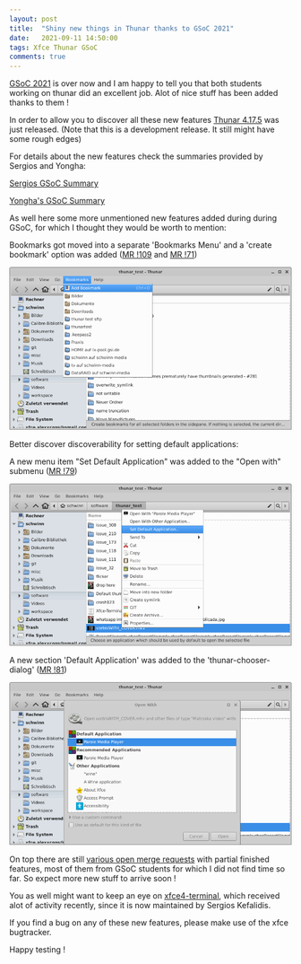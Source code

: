 ```yaml
---
layout: post
title:  "Shiny new things in Thunar thanks to GSoC 2021"
date:   2021-09-11 14:50:00
tags: Xfce Thunar GSoC
comments: true
---
```


[GSoC 2021](https://summerofcode.withgoogle.com) is over now and I am happy to tell you that both students working on thunar did an excellent job. Alot of nice stuff has been added thanks to them !

In order to allow you to discover all these new features [Thunar 4.17.5](https://gitlab.xfce.org/xfce/thunar/-/tags/thunar-4.17.5) was just released.
(Note that this is a development release. It still might have some rough edges)

For details about the new features check the summaries provided by Sergios and Yongha:

[Sergios GSoC Summary](http://users.uoa.gr/~sdi1800073/sources/xfce_blog05.html)

[Yongha's GSoC Summary](https://dev.ikx.kr/GSOC-6th/)

As well here some more unmentioned new features added during during GSoC, for which I thought they would be worth to mention:

Bookmarks got moved into a separate 'Bookmarks Menu' and a 'create bookmark' option was added ([MR !109](https://gitlab.xfce.org/xfce/thunar/-/merge_requests/109) and [MR !71](https://gitlab.xfce.org/xfce/thunar/-/merge_requests/71))

![bookmark menu](../assets/img/bookmark_menu.png)

Better discover discoverability for setting default applications:

A new menu item "Set Default Application" was added to the "Open with" submenu ([MR !79](https://gitlab.xfce.org/xfce/thunar/-/merge_requests/79))

![Open with - Set Default App](../assets/img/default_app_1.png)

A new section 'Default Application' was added to the 'thunar-chooser-dialog' ([MR !81]((https://gitlab.xfce.org/xfce/thunar/-/merge_requests/81)))  

![Default App Section](../assets/img/default_app_2.png)

On top there are still [various open merge requests](https://gitlab.xfce.org/xfce/thunar/-/merge_requests) with partial finished features, most of them from GSoC students for which I did not find time so far.
So expect more new stuff to arrive soon !

You as well might want to keep an eye on [xfce4-terminal](https://gitlab.xfce.org/apps/xfce4-terminal), which received alot of activity recently, since it is now maintained by Sergios Kefalidis.

If you find a bug on any of these new features, please make use of the xfce bugtracker.

Happy testing ! 
